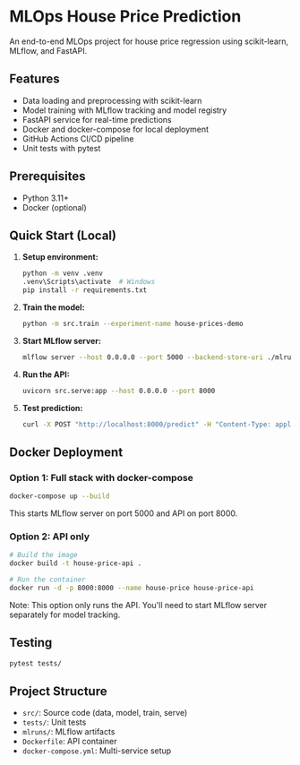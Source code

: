 # MLOps House Price Prediction

An end-to-end MLOps project for house price regression using scikit-learn, MLflow, and FastAPI.

## Features

- Data loading and preprocessing with scikit-learn
- Model training with MLflow tracking and model registry
- FastAPI service for real-time predictions
- Docker and docker-compose for local deployment
- GitHub Actions CI/CD pipeline
- Unit tests with pytest

## Prerequisites

- Python 3.11+
- Docker (optional)

## Quick Start (Local)

1. **Setup environment:**
   ```bash
   python -m venv .venv
   .venv\Scripts\activate  # Windows
   pip install -r requirements.txt
   ```

2. **Train the model:**
   ```bash
   python -m src.train --experiment-name house-prices-demo
   ```

3. **Start MLflow server:**
   ```bash
   mlflow server --host 0.0.0.0 --port 5000 --backend-store-uri ./mlruns --default-artifact-root ./mlruns
   ```

4. **Run the API:**
   ```bash
   uvicorn src.serve:app --host 0.0.0.0 --port 8000
   ```

5. **Test prediction:**
   ```bash
   curl -X POST "http://localhost:8000/predict" -H "Content-Type: application/json" -d '{"data": [[8, 41.0, 6.6, 0.0, 3.4, 6.3, 2.0, 1.0]]}'
   ```

## Docker Deployment

### Option 1: Full stack with docker-compose

```bash
docker-compose up --build
```

This starts MLflow server on port 5000 and API on port 8000.

### Option 2: API only

```bash
# Build the image
docker build -t house-price-api .

# Run the container
docker run -d -p 8000:8000 --name house-price house-price-api
```

Note: This option only runs the API. You'll need to start MLflow server separately for model tracking.

## Testing

```bash
pytest tests/
```

## Project Structure

- `src/`: Source code (data, model, train, serve)
- `tests/`: Unit tests
- `mlruns/`: MLflow artifacts
- `Dockerfile`: API container
- `docker-compose.yml`: Multi-service setup

